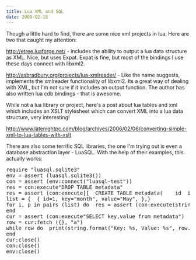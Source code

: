 ```yaml
---
title: Lua XML and SQL
date: 2009-02-18
---
```

Though a little hard to find, there are some nice xml projects in lua. Here are two that caught my attention:

<a href="http://etree.luaforge.net/">http://etree.luaforge.net/</a> - includes the ability to output a lua data structure as XML. Nice, but uses Expat. Expat is fine, but most of the bindings I use these days connect with libxml2.

<a href="http://asbradbury.org/projects/lua-xmlreader/">http://asbradbury.org/projects/lua-xmlreader/</a> - Like the name suggests, implements the xmlreader functionality of libxml2. Its a great way of dealing with XML, but I'm not sure if it includes an output function. The author has also written lua cdb bindings - that is awesome.

While not a lua library or project, here's a post about lua tables and xml which includes an XSLT stylesheet which can convert XML into a lua data structure, very interesting!

<a href="http://www.latenightpc.com/blog/archives/2006/02/06/converting-simple-xml-to-lua-tables-with-xslt">http://www.latenightpc.com/blog/archives/2006/02/06/converting-simple-xml-to-lua-tables-with-xslt</a>

There are also some terrific SQL libraries, the one I'm trying out is even a database abstraction layer - LuaSQL. With the help of their examples, this actually works:

<pre class="lua">require "luasql.sqlite3"
env = assert (luasql.sqlite3())
con = assert (env:connect("luasql-test"))
res = con:execute"DROP TABLE metadata"
res = assert (con:execute[[  CREATE TABLE metadata(    id  int(11),    key varchar(50),    value varchar(50)  )]])
list = {  { id=1, key="month", value="May", },}
for i, p in pairs (list) do  res = assert (con:execute(string.format([[    INSERT INTO metadata    VALUES ('%s', '%s', '%s')]], p.id, p.key, p.value)  ))
end
cur = assert (con:execute"SELECT key,value from metadata")
row = cur:fetch ({}, "a")
while row do  print(string.format("Key: %s, Value: %s", row.key, row.value))  row = cur:fetch (row, "a")
end
cur:close()
con:close()
env:close()</pre>

